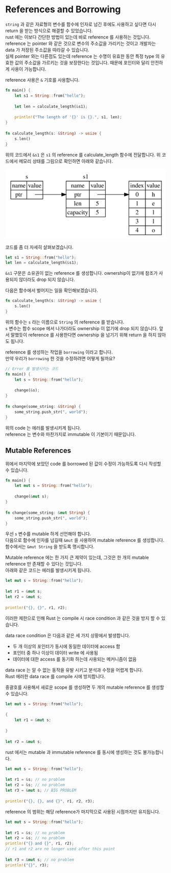 # References and Borrowing

`string` 과 같은 자료형의 변수를 함수에 인자로 넘긴 후에도 사용하고 싶다면 다시 return 을 받는 방식으로 해결할 수 있었습니다.  
rust 에는 이보다 간단한 방법이 있는데 바로 reference 를 사용하는 것입니다.  
reference 는 pointer 와 같은 것으로 변수의 주소값을 가리키는 것이고 개발자는 data 가 저장된 주소값을 따라갈 수 있습니다.  
실제 pointer 와는 다른점도 있는데 reference 는 수명이 유효한 동안 특정 type 의 유효한 값의 주소값을 가르키는 것을 보장한다는 것입니다. 때문에 포인터와 달리 안전하게 사용이 가능합니다.

reference 사용은 `&` 기호를 사용합니다.

```rust
fn main() {
    let s1 = String::from("hello");

    let len = calculate_length(&s1);

    println!("The length of '{}' is {}.", s1, len);
}

fn calculate_length(s: &String) -> usize {
    s.len()
}
```

위의 코드에서 `&s1` 은 `s1` 의 reference 를 calculate_length 함수에 전달합니다.
위 코드에서 메모리 상태를 그림으로 확인하면 아래와 같습니다.

![reference](./img/trpl04-05.svg)

코드를 좀 더 자세히 살펴보겠습니다.

```rust
let s1 = String::from("hello");
let len = calculate_length(&s1);
```

`&s1` 구문은 소유권이 없는 reference 를 생성합니다. ownership이 없기에 참조가 사용되지 않더라도 drop 되지 않습니다.

다음은 함수에서 벌어지는 일을 확인해보겠습니다.

```rust
fn calculate_length(s: &String) -> usize {
    s.len()
}
```

위의 함수는 `s` 라는 이름으로 `String` 의 reference 를 받습니다.  
`s` 변수는 함수 scope 에서 나가더라도 ownership 이 없기에 drop 되지 않습니다. 
앞서 말했듯이 reference 를 사용한다면 ownership 을 넘기기 위해 return 을 하지 않아도 됩니다.

reference 를 생성하는 작업을 `borrowing` 이라고 합니다.  
만약 우리가 `borrowing` 한 것을 수정하려면 어떻게 될까요?

```rust
// Error 를 발생시키는 코드
fn main() {
    let s = String::from("hello");

    change(&s);
}

fn change(some_string: &String) {
    some_string.push_str(", world");
}
```

위의 code 는 에러를 발생시키게 됩니다.  
reference 는 변수와 마찬가지로 immutable 이 기본이기 때문입니다.

## Mutable References

위에서 마지막에 보았던 code 를 borrowed 된 값이 수정이 가능하도록 다시 작성할 수 있습니다.

```rust
fn main() {
    let mut s = String::from("hello");

    change(&mut s);
}

fn change(some_string: &mut String) {
    some_string.push_str(", world");
}
```

우선 `s` 변수를 mutable 하게 선언해야 합니다.  
다음으로 함수에 인자를 넘길때 `&mut` 을 사용하여 mutable reference 를 생성합니다.  
함수에서는 `&mut String` 을 받도록 명시합니다.

Mutable reference 에는 한 가지 큰 제약이 있는데, 그것은 한 개의 mutable reference 만 존재할 수 있다는 것입니다.  
아래와 같은 코드는 에러를 발생시키게 됩니다.

```rust
let mut s = String::from("hello");

let r1 = &mut s;
let r2 = &mut s;

println!("{}, {}", r1, r2);
```

이러한 제한으로 인해 Rust 는 compile 시 race condition 과 같은 것을 방지 할 수 있습니다.

data race condition 은 다음과 같은 세 가지 상황에서 발생합니다.

* 두 개 이상의 포인터가 동시에 동일한 데이터에 access 함
* 포인터 중 하나 이상이 데이터 write 에 사용됨
* 데이터에 대한 access 를 동기화 하는데 사용되는 메커니즘이 없음

data race 는 알 수 없는 동작을 유발 시키고 분석과 수정을 어렵게 합니다.  
Rust 에러한 data race 를 compile 시에 방지합니다.

중괄호를 사용해서 새로운 scope 를 생성하면 두 개의 mutable reference 를 생성할 수 있습니다.

```rust
let mut s = String::from("hello");

{
    let r1 = &mut s;

}

let r2 = &mut s;
```

rust 에서는 mutable 과 immutable reference 를 동시에 생성하는 것도 불가능합니다.

```rust
let mut s = String::from("hello");

let r1 = &s; // no problem
let r2 = &s; // no problem
let r3 = &mut s; // BIG PROBLEM

println!("{}, {}, and {}", r1, r2, r3);
```

reference 의 범위는 해당 reference가 마지막으로 사용된 시점까지만 유지됩니다.

```rust
let mut s = String::from("hello");

let r1 = &s; // no problem
let r2 = &s; // no problem
println!("{} and {}", r1, r2);
// r1 and r2 are no longer used after this point

let r3 = &mut s; // no problem
println!("{}", r3);
```